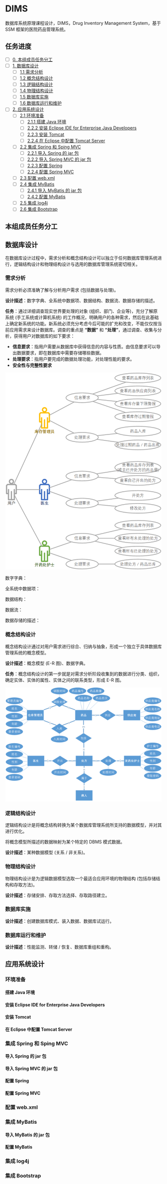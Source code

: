 # DIMS  

数据库系统原理课程设计，DIMS，Drug Inventory Management System，基于 SSM 框架的医院药品管理系统。  

## 任务进度  

- [ ] [0. 本组成员任务分工](#本组成员任务分工)  
- [ ] [1. 数据库设计](#数据库设计)  
	- [ ] [1.1 需求分析](#需求分析)  
	- [ ] [1.2 概念结构设计](#概念结构设计)  
	- [ ] [1.3 逻辑结构设计](#逻辑结构设计)  
	- [ ] [1.4 物理结构设计](#物理结构设计)  
	- [ ] [1.5 数据库实施](#数据库实施)  
	- [ ] [1.6 数据库运行和维护](#数据库运行和维护)  
- [ ] [2. 应用系统设计](#应用系统设计)  
	- [ ] [2.1 环境准备](#环境准备)  
		- [ ] [2.1.1 搭建 Java 环境]()  
		- [ ] [2.2.2 安装 Eclipse IDE for Enterprise Java Developers]()  
		- [ ] [2.2.3 安装 Tomcat]()  
		- [ ] [2.2.4 在 Eclipse 中配置 Tomcat Server]()  
	- [ ] [2.2 集成 Spring 和 Sping MVC]()  
		- [ ] [2.2.1 导入 Spring 的 jar 包]()  
		- [ ] [2.2.2 导入 Spring MVC 的 jar 包]()  
		- [ ] [2.2.3 配置 Spring]()  
		- [ ] [2.2.4 配置 Spring MVC]()  
	- [ ] [2.3 配置 web.xml]()  
	- [ ] [2.4 集成 MyBatis](#集成-MyBatis)  
		- [ ] [2.4.1 导入 MyBatis 的 jar 包]()  
		- [ ] [2.4.2 配置 MyBatis](#配置-MyBatis)  
	- [ ] [2.5 集成 log4j](#集成-log4j)  
	- [ ] [2.6 集成 Bootstrap]()  

## 本组成员任务分工  

## 数据库设计  

在数据库设计过程中，需求分析和概念结构设计可以独立于任何数据库管理系统进行，逻辑结构设计和物理结构设计与选用的数据库管理系统密切相关。  

### 需求分析  

需求分析必须准确了解与分析用户需求 (包括数据与处理)。  

**设计描述**：数字字典、全系统中数据项、数据结构、数据流、数据存储的描述。  

**任务**：通过详细调查现实世界要处理的对象 (组织、部门、企业等)，充分了解原系统 (手工系统或计算机系统) 的工作概况，明确用户的各种需求，然后在此基础上确定新系统的功能。新系统必须充分考虑今后可能的扩充和改变，不能仅仅按当前应用需求来设计数据库。调查的重点是 **“数据”** 和 **“处理”**，通过调查、收集与分析，获得用户对数据库的如下要求：  

* **信息要求**：指用户需要从数据库中获得信息的内容与性质。由信息要求可以导出数据要求，即在数据库中需要存储哪些数据。  
* **处理要求**：指用户要完成的数据处理功能，对处理性能的要求。  
* **安全性与完整性要求**  

![需求分析](./Doc/需求分析.png)  

数字字典：

全系统中数据项：

数据结构：

数据流：

数据存储的描述：

### 概念结构设计  

概念结构设计通过对用户需求进行综合、归纳与抽象，形成一个独立于具体数据库管理系统的概念模型。  

**设计描述**：概念模型 (E-R 图)、数据字典。  

**任务**：概念结构设计的第一步就是对需求分析阶段收集到的数据进行分类、组织，确定实体、实体的属性、实体之间的联系类型，形成 E-R 图。  

![概念结构设计](./Doc/概念结构设计.png)  

### 逻辑结构设计  

逻辑结构设计是将概念结构转换为某个数据库管理系统所支持的数据模型，并对其进行优化。  

将概念模型所描述的数据映射为某个特定的 DBMS 模式数据。  

**设计描述**：某种数据模型 (关系 / 非关系)。  

### 物理结构设计  

物理结构设计是为逻辑数据模型选取一个最适合应用环境的物理结构 (包括存储结构和存取方法)。  

**设计描述**：存储安排、存取方法选择、存取路径建立。  

### 数据库实施  

**设计描述**：创建数据库模式、装入数据、数据库试运行。  

### 数据库运行和维护  

**设计描述**：性能监测、转储 / 恢复、数据库重组和重构。  

## 应用系统设计  

### 环境准备  

#### 搭建 Java 环境  

#### 安装 Eclipse IDE for Enterprise Java Developers  

#### 安装 Tomcat  

#### 在 Eclipse 中配置 Tomcat Server  

### 集成 Spring 和 Sping MVC  

#### 导入 Spring 的 jar 包  

#### 导入 Spring MVC 的 jar 包  

#### 配置 Spring  

#### 配置 Spring MVC  

### 配置 web.xml  

### 集成 MyBatis  

#### 导入 MyBatis 的 jar 包  

#### 配置 MyBatis  

### 集成 log4j  

### 集成 Bootstrap  
